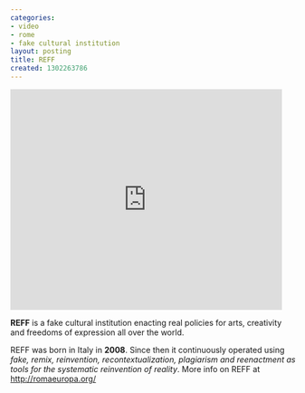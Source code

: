 ```yaml
---
categories:
- video
- rome
- fake cultural institution
layout: posting
title: REFF
created: 1302263786
---
```

<p><iframe allowfullscreen="" src="https://www.youtube.com/embed/NdD1g0fd94Q" title="YouTube video player" frameborder="0" height="390" width="480"></iframe></p><p><b>REFF</b> is a fake cultural institution enacting real policies for arts, creativity and freedoms of expression all over the world. <!--break--></p><p>REFF was born in Italy in <b>2008</b>. Since then it continuously operated using <i>fake, remix, reinvention, recontextualization, plagiarism and reenactment as tools for the systematic reinvention of reality</i>. More info on REFF at<a href="http://romaeuropa.org/"> http://romaeuropa.org/</a></p>
